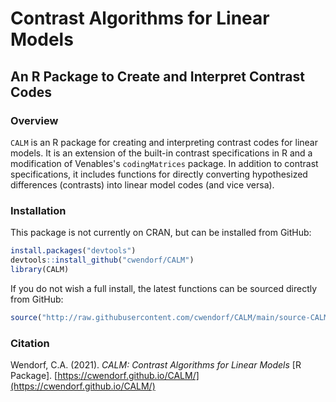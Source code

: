 # Contrast Algorithms for Linear Models

## An R Package to Create and Interpret Contrast Codes

### Overview

`CALM` is an R package for creating and interpreting contrast codes for linear models. It is an extension of the built-in contrast specifications in R and a modification of Venables's `codingMatrices` package. In addition to contrast specifications, it includes functions for directly converting hypothesized differences (contrasts) into linear model codes (and vice versa).

### Installation

This package is not currently on CRAN, but can be installed from GitHub:

``` r
install.packages("devtools")
devtools::install_github("cwendorf/CALM")
library(CALM)
```

If you do not wish a full install, the latest functions can be sourced directly from GitHub:

```r
source("http://raw.githubusercontent.com/cwendorf/CALM/main/source-CALM.R")
```

### Citation

Wendorf, C.A. (2021). *CALM: Contrast Algorithms for Linear Models* [R Package]. [https://cwendorf.github.io/CALM/](https://cwendorf.github.io/CALM/)
